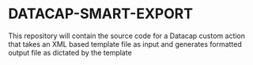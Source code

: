# DATACAP-SMART-EXPORT
This repository will contain the source code  for a Datacap custom action that takes an XML based template file as input and generates formatted output file as dictated by the template
